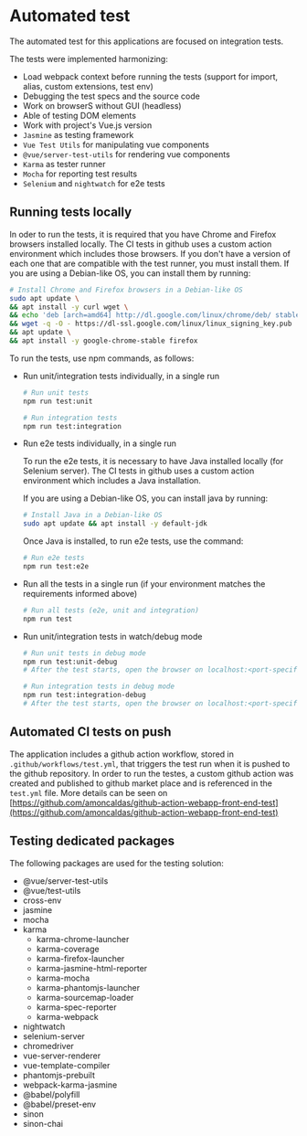 # Automated test

The automated test for this applications are focused on integration tests.

The tests were implemented harmonizing:

- Load webpack context before running the tests (support for import, alias, custom extensions, test env)
- Debugging the test specs and the source code
- Work on browserS without GUI (headless)
- Able of testing DOM elements
- Work with project's Vue.js version
- `Jasmine` as testing framework
- `Vue Test Utils` for manipulating vue components
- `@vue/server-test-utils` for rendering vue components
- `Karma` as tester runner
- `Mocha` for reporting test results
- `Selenium` and `nightwatch` for e2e tests

## Running tests locally

In oder to run the tests, it is required that you have Chrome and Firefox browsers installed locally. The CI tests in github uses a custom action environment which includes those browsers. If you don't have a version of each one that are compatible with the test runner, you must install them. If you are using a Debian-like OS, you can install them by running:

```sh
# Install Chrome and Firefox browsers in a Debian-like OS
sudo apt update \
&& apt install -y curl wget \
&& echo 'deb [arch=amd64] http://dl.google.com/linux/chrome/deb/ stable main' | tee /etc/apt/sources.list.d/google-chrome.list \
&& wget -q -O - https://dl-ssl.google.com/linux/linux_signing_key.pub | apt-key add - \
&& apt update \
&& apt install -y google-chrome-stable firefox
```

To run the tests, use npm commands, as follows:

- Run unit/integration tests individually, in a single run

    ```sh
    # Run unit tests
    npm run test:unit

    # Run integration tests
    npm run test:integration
    ```

- Run e2e tests individually, in a single run

  To run the e2e tests, it is necessary to have Java installed locally (for Selenium server). The CI tests in github uses a custom action environment which includes a Java installation.

  If you are using a Debian-like OS, you can install java by running:

  ```sh
  # Install Java in a Debian-like OS
  sudo apt update && apt install -y default-jdk
  ```

  Once Java is installed, to run e2e tests, use the command:

  ```sh
  # Run e2e tests
  npm run test:e2e
  ```

- Run all the tests in a single run (if your environment matches the requirements informed above)

  ```sh
  # Run all tests (e2e, unit and integration)
  npm run test
  ```

- Run unit/integration tests in watch/debug mode

    ```sh
    # Run unit tests in debug mode
    npm run test:unit-debug
    # After the test starts, open the browser on localhost:<port-specified in tests/karma.debug.conf.js>

    # Run integration tests in debug mode
    npm run test:integration-debug
    # After the test starts, open the browser on localhost:<port-specified in tests/karma.debug.conf.js>
    ```

## Automated CI tests on push

The application includes a github action workflow, stored in `.github/workflows/test.yml`, that triggers the test run when it is pushed to the github repository. In order to run the testes, a custom github action was created and published to github market place and is referenced in the `test.yml` file. More details can be seen on [https://github.com/amoncaldas/github-action-webapp-front-end-test](https://github.com/amoncaldas/github-action-webapp-front-end-test)

## Testing dedicated packages

The following packages are used for the testing solution:

- @vue/server-test-utils
- @vue/test-utils
- cross-env
- jasmine
- mocha
- karma
  - karma-chrome-launcher
  - karma-coverage
  - karma-firefox-launcher
  - karma-jasmine-html-reporter
  - karma-mocha
  - karma-phantomjs-launcher
  - karma-sourcemap-loader
  - karma-spec-reporter
  - karma-webpack
- nightwatch
- selenium-server
- chromedriver
- vue-server-renderer
- vue-template-compiler
- phantomjs-prebuilt
- webpack-karma-jasmine
- @babel/polyfill
- @babel/preset-env
- sinon
- sinon-chai
